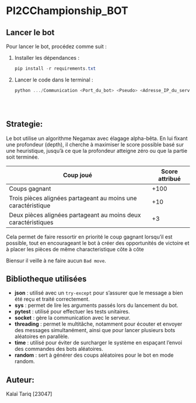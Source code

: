 # PI2CChampionship_BOT

## Lancer le bot

Pour lancer le bot, procédez comme suit :

1. Installer les dépendances :
   ```powershell
   pip install -r requirements.txt

2. Lancer le code dans le terminal :

    ```powershell 
    python .../Communication <Port_du_bot> <Pseudo> <Adresse_IP_du_serveur> <Port_du_serveur> <Matricule> <Think|Random>





## Strategie:

Le bot utilise un algorithme Negamax avec élagage alpha-bêta. En lui fixant une profondeur (depth), il cherche à maximiser le score possible basé sur une heuristique, jusqu’à ce que la profondeur atteigne zéro ou que la partie soit terminée.

| Coup joué            | Score attribué      |
|----------------------|-----------------|
| Coups gagnant        | +100 |
| Trois pièces alignées partageant au moins une caractéristique        |       +10|
Deux pièces alignées partageant au moins deux caractéristiques| +3

Cela permet de faire ressortir en priorité le coup gagnant lorsqu’il est possible, tout en encourageant le bot à créer des opportunités de victoire et à placer les pièces de même characteristique côte à côte

Biensur il veille à ne faire aucun `Bad move`.

## Bibliotheque utilisées

- **json** : utilisé avec un `try-except` pour s’assurer que le message a bien été reçu et traité correctement.  
- **sys** : permet de lire les arguments passés lors du lancement du bot.  
- **pytest** : utilisé pour effectuer les tests unitaires.  
- **socket** : gère la communication avec le serveur.  
- **threading** : permet le multitâche, notamment pour écouter et envoyer des messages simultanément, ainsi que pour lancer plusieurs bots aléatoires en parallèle.  
- **time** : utilisé pour éviter de surcharger le système en espaçant l’envoi des commandes des bots aléatoires.  
- **random** : sert à générer des coups aléatoires pour le bot en mode random.

## Auteur:

Kalaï Tariq [23047]